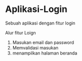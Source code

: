 # Aplikasi-Login
Sebuah aplikasi dengan fitur login

Alur fitur Loign
1. Masukan email dan password
2. Memvalidasi masukan
3. menampilkan halaman beranda
